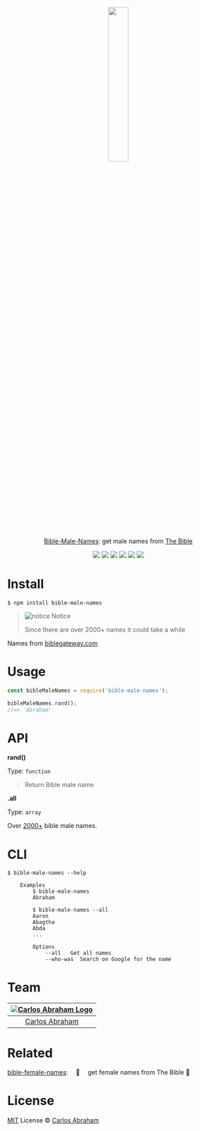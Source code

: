 
<p align="center">
	<a href="https://www.npmjs.com/package/permutated"><img src="https://cdn.abraham.gq/projects/bible-male-names/abraham.png" width="30%" height="30%"></a>
	<br>
	<br>
	<br>
	<a href="https://www.npmjs.com/package/bible-male-names">Bible-Male-Names</a>: get male names from <a href="https://www.google.com/search?q=The+Bible">The Bible</a>
</p>

<p align="center">
	<a href="https://travis-ci.org/abranhe/bible-male-names"><img src="https://img.shields.io/travis/abranhe/bible-male-names.svg?logo=travis" /></a>
	<a href="https://github.com/xojs/xo"><img src="https://img.shields.io/badge/code_style-XO-5ed9c7.svg" /></a>
	<a href="https://github.com/abranhe"><img src="https://abranhe.com/badge.svg"></a>
	<a href="https://cash.me/$abranhe"><img src="https://cdn.abraham.gq/badges/cash-me.svg"></a>
	<a href="https://www.patreon.com/abranhe"><img src="https://cdn.abraham.gq/badges/patreon.svg" /></a>
	<a href="https://github.com/abranhe/bible-male-names/blob/master/LICENSE"><img src="https://img.shields.io/github/license/abranhe/bible-male-names.svg" /></a>
</p>

# Install

```
$ npm install bible-male-names
```

> ![notice](https://png.icons8.com/color/30/000000/error.png) Notice
>
> Since there are over 2000+ names it could take a while

Names from [biblegateway.com](https://www.biblegateway.com/resources/all-men-bible/Alphabetical-Order-All-Men)

# Usage

```js
const bibleMaleNames = require('bible-male-names');

bibleMaleNames.rand();
//=> 'Abraham'
```

# API

**rand()**

Type: `function`

> Return Bible male name

**.all**

Type: `array`

Over [2000+](https://github.com/abranhe/bible-male-names/blob/master/bible-male-names.json) bible male names.

# CLI

```
$ bible-male-names --help

	Examples
		$ bible-male-names
		Abraham

		$ bible-male-names --all
		Aaron
		Abagtha
		Abda
		...

		Options
			--all   Get all names
			--who-was  Search on Google for the name
```

# Team

|[![Carlos Abraham Logo](https://avatars3.githubusercontent.com/u/21347264?s=50&v=4)](https://19cah.com)|
| :-: |
| [Carlos Abraham](https://github.com/abranhe) |

# Related

[bible-female-names](https://github.com/abranhe/bible-female-names):  📖  get female names from The Bible 👗


# License

[MIT](https://github.com/abranhe/bible-male-names/blob/master/LICENSE) License © [Carlos Abraham](https://github.com/abranhe/)
